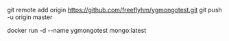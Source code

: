 git remote add origin https://github.com/freeflyhm/ygmongotest.git
git push -u origin master

docker run -d --name ygmongotest mongo:latest